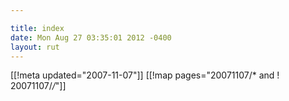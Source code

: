 ```yaml
---

title: index
date: Mon Aug 27 03:35:01 2012 -0400
layout: rut
---
```


[[!meta updated="2007-11-07"]]
[[!map pages="20071107/* and ! 20071107/*/*"]]
